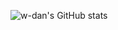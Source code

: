 ![w-dan's GitHub stats](https://github-readme-stats.vercel.app/api?username=w-dan&show_icons=true&theme=radical)

